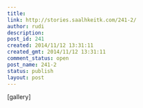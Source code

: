 ```yaml
---
title: 
link: http://stories.saalhkeitk.com/241-2/
author: rudi
description: 
post_id: 241
created: 2014/11/12 13:31:11
created_gmt: 2014/11/12 13:31:11
comment_status: open
post_name: 241-2
status: publish
layout: post
---
```



[gallery]